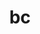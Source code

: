 ---
title: "bc"
layout: cache
categories: [package, develop]
meta: {"versions": ["1.07.1"], "compilers": ["gcc@=11.4.0"], "oss": ["ubuntu22.04"], "platforms": ["linux"], "targets": ["x86_64_v3"], "stacks": ["root", "tutorial"], "num_specs": 5, "num_specs_by_stack": {"root": 5, "tutorial": 5}}
spec_details: [{"hash": "xxqugoladnx2kr36nugthymtij4q55as", "compiler": "gcc@=11.4.0", "versions": ["1.07.1"], "os": "ubuntu22.04", "platform": "linux", "target": "x86_64_v3", "variants": ["build_system=autotools"], "stacks": ["root", "tutorial"], "size": "-", "tarball": "https://binaries.spack.io/develop/build_cache/linux-ubuntu22.04-x86_64_v3/gcc-11.4.0/bc-1.07.1/linux-ubuntu22.04-x86_64_v3-gcc-11.4.0-bc-1.07.1-xxqugoladnx2kr36nugthymtij4q55as.spack"}, {"hash": "skym7kls37lo5dk57ueswse7a4e3xnjf", "compiler": "gcc@=11.4.0", "versions": ["1.07.1"], "os": "ubuntu22.04", "platform": "linux", "target": "x86_64_v3", "variants": ["build_system=autotools"], "stacks": ["root", "tutorial"], "size": "-", "tarball": "https://binaries.spack.io/develop/build_cache/linux-ubuntu22.04-x86_64_v3/gcc-11.4.0/bc-1.07.1/linux-ubuntu22.04-x86_64_v3-gcc-11.4.0-bc-1.07.1-skym7kls37lo5dk57ueswse7a4e3xnjf.spack"}, {"hash": "acfejrqzukr5is6qjfnzjbjetvcpzkr3", "compiler": "gcc@=11.4.0", "versions": ["1.07.1"], "os": "ubuntu22.04", "platform": "linux", "target": "x86_64_v3", "variants": ["build_system=autotools"], "stacks": ["root", "tutorial"], "size": "-", "tarball": "https://binaries.spack.io/develop/build_cache/linux-ubuntu22.04-x86_64_v3/gcc-11.4.0/bc-1.07.1/linux-ubuntu22.04-x86_64_v3-gcc-11.4.0-bc-1.07.1-acfejrqzukr5is6qjfnzjbjetvcpzkr3.spack"}, {"hash": "ihksp27n742zu344doma7a3avmghytc3", "compiler": "gcc@=11.4.0", "versions": ["1.07.1"], "os": "ubuntu22.04", "platform": "linux", "target": "x86_64_v3", "variants": ["build_system=autotools"], "stacks": ["root", "tutorial"], "size": "-", "tarball": "https://binaries.spack.io/develop/build_cache/linux-ubuntu22.04-x86_64_v3/gcc-11.4.0/bc-1.07.1/linux-ubuntu22.04-x86_64_v3-gcc-11.4.0-bc-1.07.1-ihksp27n742zu344doma7a3avmghytc3.spack"}, {"hash": "zsb5dzqrqc4hiy7dg2jfwe5spuxfymcs", "compiler": "gcc@=11.4.0", "versions": ["1.07.1"], "os": "ubuntu22.04", "platform": "linux", "target": "x86_64_v3", "variants": ["build_system=autotools"], "stacks": ["root", "tutorial"], "size": "-", "tarball": "https://binaries.spack.io/develop/build_cache/linux-ubuntu22.04-x86_64_v3/gcc-11.4.0/bc-1.07.1/linux-ubuntu22.04-x86_64_v3-gcc-11.4.0-bc-1.07.1-zsb5dzqrqc4hiy7dg2jfwe5spuxfymcs.spack"}]
---